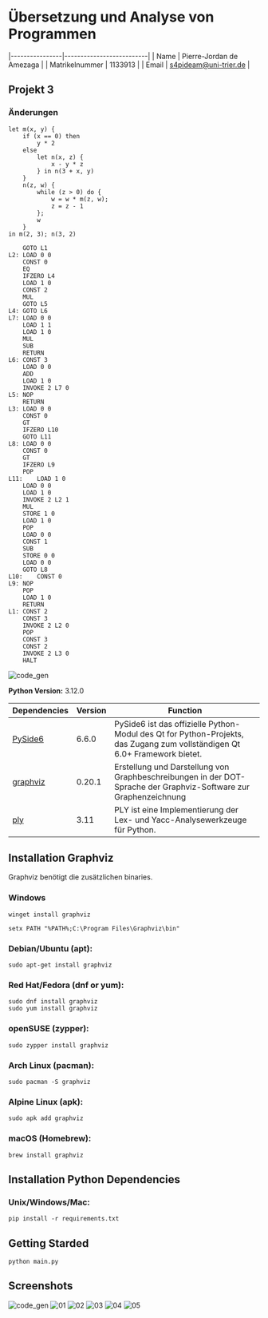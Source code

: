 
# Übersetzung und Analyse von Programmen


|----------------|--------------------------|
| Name           | Pierre-Jordan de Amezaga |
| Matrikelnummer | 1133913                  |
| Email          | s4pideam@uni-trier.de    |

## Projekt 3

### Änderungen

```console
let m(x, y) {
    if (x == 0) then
        y * 2
    else
        let n(x, z) {
            x - y * z
        } in n(3 + x, y)
    }
    n(z, w) {
        while (z > 0) do {
            w = w * m(z, w);
            z = z - 1
        };
        w
    }
in m(2, 3); n(3, 2)
```

``` console
	GOTO L1
L2:	LOAD 0 0
	CONST 0
	EQ
	IFZERO L4
	LOAD 1 0
	CONST 2
	MUL
	GOTO L5
L4:	GOTO L6
L7:	LOAD 0 0
	LOAD 1 1
	LOAD 1 0
	MUL
	SUB
	RETURN
L6:	CONST 3
	LOAD 0 0
	ADD
	LOAD 1 0
	INVOKE 2 L7 0
L5:	NOP
	RETURN
L3:	LOAD 0 0
	CONST 0
	GT
	IFZERO L10
	GOTO L11
L8:	LOAD 0 0
	CONST 0
	GT
	IFZERO L9
	POP
L11:	LOAD 1 0
	LOAD 0 0
	LOAD 1 0
	INVOKE 2 L2 1
	MUL
	STORE 1 0
	LOAD 1 0
	POP
	LOAD 0 0
	CONST 1
	SUB
	STORE 0 0
	LOAD 0 0
	GOTO L8
L10:	CONST 0
L9:	NOP
	POP
	LOAD 1 0
	RETURN
L1:	CONST 2
	CONST 3
	INVOKE 2 L2 0
	POP
	CONST 3
	CONST 2
	INVOKE 2 L3 0
	HALT
```

![code_gen](screenshots/code_gen.png)

**Python Version:** 3.12.0

| Dependencies                                               | Version | Function                                                                                                                   |
|------------------------------------------------------------|---------|----------------------------------------------------------------------------------------------------------------------------|
| [PySide6](https://doc.qt.io/qtforpython-6/quickstart.html) | 6.6.0   | PySide6 ist das offizielle Python-Modul des Qt for Python-Projekts, das Zugang zum vollständigen Qt 6.0+ Framework bietet. |
| [graphviz](https://graphviz.org/)                          | 0.20.1  | Erstellung und Darstellung von Graphbeschreibungen in der DOT-Sprache der Graphviz-Software zur Graphenzeichnung           |
| [ply](https://www.dabeaz.com/ply/)                         | 3.11    | PLY ist eine Implementierung der Lex- und Yacc-Analysewerkzeuge für Python.                                                |


## Installation Graphviz

Graphviz benötigt die zusätzlichen binaries.

### Windows

```console
winget install graphviz
```

```console
setx PATH "%PATH%;C:\Program Files\Graphviz\bin"
```

### Debian/Ubuntu (apt):
```console
sudo apt-get install graphviz
```
### Red Hat/Fedora (dnf or yum):
```console
sudo dnf install graphviz
sudo yum install graphviz
```

### openSUSE (zypper):
```console
sudo zypper install graphviz
```

### Arch Linux (pacman):
```console
sudo pacman -S graphviz
```

### Alpine Linux (apk):
```console
sudo apk add graphviz
```

### macOS (Homebrew):
```console
brew install graphviz
```

## Installation Python Dependencies
### Unix/Windows/Mac:
```console
pip install -r requirements.txt
```

## Getting Starded
```console
python main.py
```





## Screenshots
![code_gen](screenshots/code_gen.png)
![01](screenshots/01.png)
![02](screenshots/02.png)
![03](screenshots/03.png)
![04](screenshots/04.png)
![05](screenshots/05.png)
